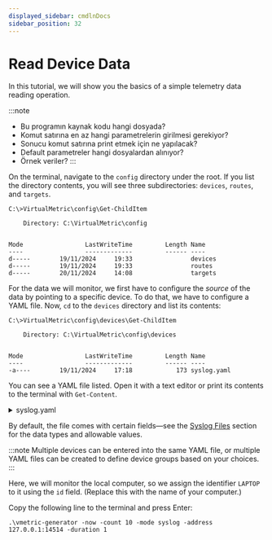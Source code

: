 ```yaml
---
displayed_sidebar: cmdlnDocs
sidebar_position: 32
---
```


# Read Device Data

In this tutorial, we will show you the basics of a simple telemetry data reading operation.

:::note
* Bu programın kaynak kodu hangi dosyada?
* Komut satırına en az hangi parametrelerin girilmesi gerekiyor?
* Sonucu komut satırına print etmek için ne yapılacak?
* Default parametreler hangi dosyalardan alınıyor?
* Örnek veriler?
:::

On the terminal, navigate to the `config` directory under the root. If you list the directory contents, you will see three subdirectories: `devices`, `routes`, and `targets`.

```CLI
C:\>VirtualMetric\config\Get-ChildItem

    Directory: C:\VirtualMetric\config


Mode                 LastWriteTime         Length Name
----                 -------------         ------ ----
d-----        19/11/2024     19:33                devices
d-----        19/11/2024     19:33                routes
d-----        20/11/2024     14:08                targets
```

For the data we will monitor, we first have to configure the _source_ of the data by pointing to a specific device. To do that, we have to configure a YAML file. Now, `cd` to the `devices` directory and list its contents:

```CLI
C:\>VirtualMetric\config\devices\Get-ChildItem

    Directory: C:\VirtualMetric\config\devices


Mode                 LastWriteTime         Length Name
----                 -------------         ------ ----
-a----        19/11/2024     17:18            173 syslog.yaml
```

You can see a YAML file listed. Open it with a text editor or print its contents to the terminal with `Get-Content`.

<details>
<summary>syslog.yaml</summary>
```Text
devices:
  - id: 324235346
    name: 127.0.0.1
    description: syslog
    type: syslog
    status: true
    properties:
      address: "0.0.0.0"
      port: 14514
```
</details>

By default, the file comes with certain fields&mdash;see the [Syslog Files](../../usr/ref/syslog.md) section for the data types and allowable values.

:::note
Multiple devices can be entered into the same YAML file, or multiple YAML files can be created to define device groups based on your choices.
:::

Here, we will monitor the local computer, so we assign the identifier `LAPTOP` to it using the `id` field. (Replace this with the name of your computer.)

Copy the following line to the terminal and press <kb-short>Enter</kb-short>:

```cli
.\vmetric-generator -now -count 10 -mode syslog -address 127.0.0.1:14514 -duration 1
```
